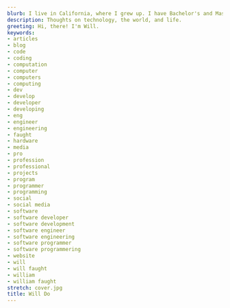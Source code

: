 ```yaml
---
blurb: I live in California, where I grew up. I have Bachelor's and Master's degrees in Computer Science from California Polytechnic State University, California. I'm a software engineer professionally. I put my thoughts here sometimes.
description: Thoughts on technology, the world, and life.
greeting: Hi, there! I'm Will.
keywords:
- articles
- blog
- code
- coding
- computation
- computer
- computers
- computing
- dev
- develop
- developer
- developing
- eng
- engineer
- engineering
- faught
- hardware
- media
- pro
- profession
- professional
- projects
- program
- programmer
- programming
- social
- social media
- software
- software developer
- software development
- software engineer
- software engineering
- software programmer
- software programmering
- website
- will
- will faught
- william
- william faught
stretch: cover.jpg
title: Will Do
---
```

